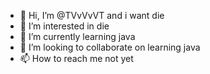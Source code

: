 - 👋 Hi, I’m @TVvVvVT and i want die
- 👀 I’m interested in die
- 🌱 I’m currently learning java
- 💞️ I’m looking to collaborate on learning java
- 📫 How to reach me not yet
